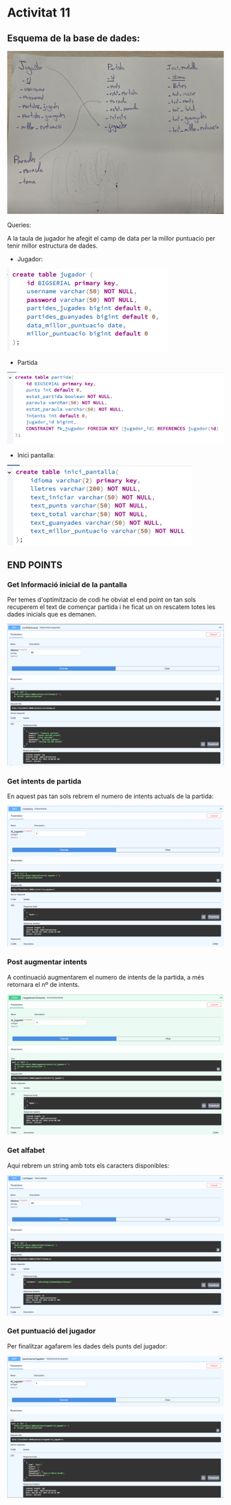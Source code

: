 # Activitat 11

## Esquema de la base de dades:
<img src="readme_img/esquema_db.jpg"/>

Queries:

A la taula de jugador he afegit el camp de data per la millor puntuacio per tenir millor estructura de dades.

- Jugador:
<img src="readme_img/jugador.png"/>


- Partida
<img src="readme_img/partida.png"/>


- Inici pantalla:
<img src="readme_img/inici_pantalla.png"/>

## END POINTS

### Get Informació inicial de la pantalla

Per temes d'optimitzacio de codi he obviat el end point on tan sols recuperem el text de començar partida i he ficat un on rescatem totes les dades inicials que es demanen.

<img src="readme_img/info_inicial.png"/>


### Get intents de partida

En aquest pas tan sols rebrem el numero de intents actuals de la partida:

<img src="readme_img/n_intents.png"/>

### Post augmentar intents

A continuació augmentarem el numero de intents de la partida, a més retornara el nº de intents.

<img src="readme_img/augmentar_intents.png"/>

### Get alfabet

Aqui rebrem un string amb tots els caracters disponibles:

<img src="readme_img/alfabet.png"/>

### Get puntuació del jugador

Per finalitzar agafarem les dades dels punts del jugador:

<img src="readme_img/puntuacio_jugador.png"/>